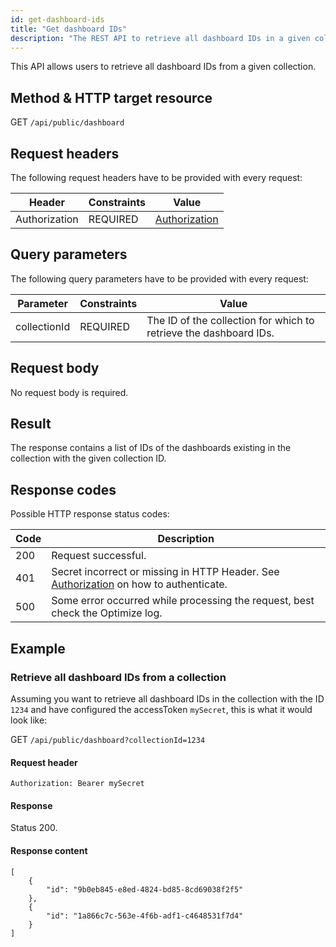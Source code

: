 ```yaml
---
id: get-dashboard-ids
title: "Get dashboard IDs"
description: "The REST API to retrieve all dashboard IDs in a given collection."
---
```


This API allows users to retrieve all dashboard IDs from a given collection.

## Method & HTTP target resource

GET `/api/public/dashboard`

## Request headers

The following request headers have to be provided with every request:

| Header        | Constraints | Value                                |
| ------------- | ----------- | ------------------------------------ |
| Authorization | REQUIRED    | [Authorization](../authorization.md) |

## Query parameters

The following query parameters have to be provided with every request:

| Parameter    | Constraints | Value                                                             |
| ------------ | ----------- | ----------------------------------------------------------------- |
| collectionId | REQUIRED    | The ID of the collection for which to retrieve the dashboard IDs. |

## Request body

No request body is required.

## Result

The response contains a list of IDs of the dashboards existing in the collection with the given collection ID.

## Response codes

Possible HTTP response status codes:

| Code | Description                                                                                                  |
| ---- | ------------------------------------------------------------------------------------------------------------ |
| 200  | Request successful.                                                                                          |
| 401  | Secret incorrect or missing in HTTP Header. See [Authorization](../authorization.md) on how to authenticate. |
| 500  | Some error occurred while processing the request, best check the Optimize log.                               |

## Example

### Retrieve all dashboard IDs from a collection

Assuming you want to retrieve all dashboard IDs in the collection with the ID `1234` and have configured the accessToken `mySecret`, this is what it would look like:

GET `/api/public/dashboard?collectionId=1234`

#### Request header

`Authorization: Bearer mySecret`

#### Response

Status 200.

#### Response content

```
[
    {
        "id": "9b0eb845-e8ed-4824-bd85-8cd69038f2f5"
    },
    {
        "id": "1a866c7c-563e-4f6b-adf1-c4648531f7d4"
    }
]
```

